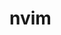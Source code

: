 # nvim

<!--
- https://alex.dzyoba.com/blog/vim-revamp/
- https://afnan.io/post/2018-04-12-my-neovim-development-setup/
- https://github.com/josemarluedke/vimfiles/blob/master/vimrc
